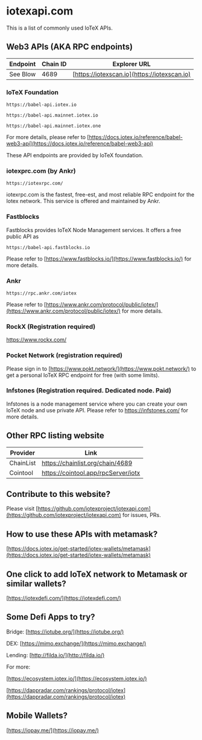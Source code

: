 # iotexapi.com

This is a list of commonly used IoTeX APIs.

## Web3 APIs (AKA RPC endpoints)



| Endpoint | Chain ID | Explorer URL |
| ------- | ---------| -------------| 
| See Blow | 4689 | [https://iotexscan.io](https://iotexscan.io) |


### IoTeX Foundation

```
https://babel-api.iotex.io
```
```
https://babel-api.mainnet.iotex.io
```
```
https://babel-api.mainnet.iotex.one
```

For more details, please refer to [https://docs.iotex.io/reference/babel-web3-api](https://docs.iotex.io/reference/babel-web3-api)

These API endpoints are provided by IoTeX foundation.

### iotexprc.com (by Ankr)

```
https://iotexrpc.com/
```

iotexrpc.com is the fastest, free-est, and most reliable RPC endpoint for the Iotex network. This service is offered and maintained by Ankr.


### Fastblocks

Fastblocks provides IoTeX Node Management services. It offers a free public API as
```
https://babel-api.fastblocks.io
```

Please refer to [https://www.fastblocks.io/](https://www.fastblocks.io/) for more details.

### Ankr

```
https://rpc.ankr.com/iotex
```

Please refer to [https://www.ankr.com/protocol/public/iotex/](https://www.ankr.com/protocol/public/iotex/) for more details.


### RockX (Registration required)

https://www.rockx.com/


### Pocket Network (registration required)

Please sign in to [https://www.pokt.network/](https://www.pokt.network/) to get a personal IoTeX RPC endpoint for free (with some limits).


### Infstones (Registration required. Dedicated node. Paid)

Infstones is a node management service where you can create your own IoTeX node and use private API. Please refer to https://infstones.com/ for more details.


## Other RPC listing website

| Provider | Link |
| ------- | -------------| 
| ChainList | https://chainlist.org/chain/4689 |
| Cointool | https://cointool.app/rpcServer/iotx |

## Contribute to this website?

Please visit [https://github.com/iotexproject/iotexapi.com](https://github.com/iotexproject/iotexapi.com) for issues, PRs. 

## How to use these APIs with metamask?

[https://docs.iotex.io/get-started/iotex-wallets/metamask](https://docs.iotex.io/get-started/iotex-wallets/metamask)

## One click to add IoTeX network to Metamask or similar wallets?

[https://iotexdefi.com/](https://iotexdefi.com/)

## Some Defi Apps to try?

Bridge: [https://iotube.org/](https://iotube.org/)

DEX: [https://mimo.exchange/](https://mimo.exchange/)

Lending: [http://filda.io/](http://filda.io/)

For more: 

[https://ecosystem.iotex.io/](https://ecosystem.iotex.io/)

[https://dappradar.com/rankings/protocol/iotex](https://dappradar.com/rankings/protocol/iotex)


## Mobile Wallets?

[https://iopay.me/](https://iopay.me/)

